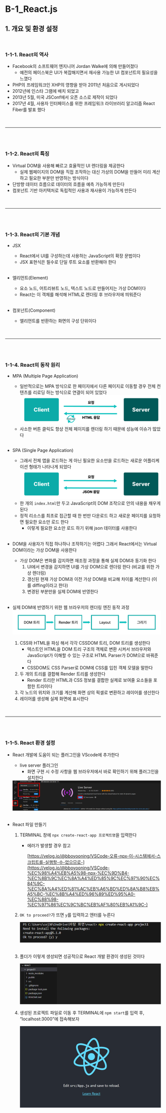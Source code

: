 # B-1_React.js
## 1. 개요 및 환경 설정
<br>

### 1-1-1. React의 역사
- Facebook의 소프트웨어 엔지니어 Jordan Walke에 의해 만들어졌다
    - 예전의 페이스북은 UI가 복잡해지면서 재사용 가능한 UI 컴포넌트의 필요성을 느꼈다
- PHP의 프레임워크인 XHP의 영향을 받아 2011년 처음으로 게시되었다
- 2012년에 인스타 그램에 배치 되었고
- 2013년 5월, 미국 JSConf에서 오픈 소스로 제작이 되었다
- 2017년 4월, 사용자 인터페이스를 위한 프레임워크 라이브러리 알고리즘 React Fiber를 발표 했다
<br><br><br>
<hr>
<br><br>

### 1-1-2. React의 특징
- Virtual DOM을 사용해 빠르고 효율적인 UI 렌더링을 제공한다
    - 실제 웹페이지의 DOM을 직접 조작하는 대신 가상의 DOM을 만들어 미리 계산하고 필요한 부분만 반영하는 방식이다
- 단방향 데이터 흐름으로 데이터의 흐름을 예측 가능하게 만든다
- 컴포넌트 기반 아키텍처로 독립적인 사용과 재사용이 가능하게 만든다
<br><br><br>
<hr>
<br><br>

### 1-1-3. React의 기본 개념
- JSX
    - React에서 UI를 구성하는데 사용하는 JavaScript의 확장 문법이다
    - JSX 표현식은 필수로 단일 루트 요소를 반환해야 한다
    <br><br>

- 엘리먼트(Element)
    - 요소 노드, 어트리뷰트 노드, 텍스트 노드로 만들어지는 가상 DOM이다
    - React는 이 객체를 해석해 HTML로 렌더링 후 브라우저에 띄워준다
<br><br>

- 컴포넌트(Component)
    - 엘리먼트를 반환하는 화면의 구성 단위이다
<br><br><br>
<hr>
<br><br>

### 1-1-4. React의 동작 원리
- MPA (Multiple Page Application)
    - 일반적으로는 MPA 방식으로 한 페이지에서 다른 페이지로 이동할 경우 전체 컨텐츠를 리로딩 하는 방식으로 연결이 되어 있었다
        <img src="./image/React MPA (1).png">
    - 사소한 버튼 클릭도 항상 전체 페이지를 렌더링 하기 때문에 성능에 이슈가 많았다
    <br><br>
    
- SPA (Single Page Application)
    - 그래서 전체 앱을 로드하는 게 아닌 필요한 요소만을 로드하는 새로운 어플리케이션 형태가 나타나게 되었다
        <img src="./image/React SPA.png">
    - 한 개의 `index.html`만 두고 JavaScript의 DOM 조작으로 안의 내용을 채우게 된다
    - 정적 리소스를 최초로 접근할 때 한 번만 다운로드 하고 새로운 페이지를 요청하면 필요한 요소만 로드 한다
        - 이렇게 필요한 요소만 로드 하기 위해 json 데이터를 사용한다
    <br><br>
        
- DOM을 사용자가 직접 하나하나 조작하기는 어렵다 그래서 React에서는 Virtual DOM이라는 가상 DOM을 사용한다
    - 가상 DOM은 변화를 감지하면 재조정 과정을 통해 실제 DOM과 동기화 한다
        1. UI에서 변경을 감지하면 UI를 가상 DOM으로 렌더링 한다 (비교를 위한 가상 렌더링)
        2. 갱신된 현재 가상 DOM과 이전 가상 DOM을 비교해 차이를 계산한다 (이를 diffing이라고 한다)
        3. 변경된 부분만을 실제 DOM에 반영한다 
    <br><br>

- 실제 DOM에 반영하기 위한 웹 브라우저의 렌더링 엔진 동작 과정
    <img src="./image/React 동작 과정.png">
    
    1. CSS와 HTML을 파싱 해서 각각 CSSDOM 트리, DOM 트리를 생성한다
        - 텍스트인 HTML을 DOM 트리 구조의 객체로 변환 시켜서 브라우저와 JavaScript가 이해할 수 있는 구조로  HTML Parser가 DOM으로 바꿔준다
        - CSSDOM도 CSS Parser로 DOM에 CSS를 입힌 객체 모델을 말한다
    2. 두 개의 트리를 결합해 Render 트리를 생성한다
        - Render 트리란 HTML과 CSS 정보를 결합한 실제로 보여줄 요소들을 포함한 트리이다
    3. 각 노드의 위치와 크기를 계산해 화면 상의 픽셀로 변환하고 레이어를 생산한다
    4. 레이어를 생성해 실제 화면에 표시한다
<br><br><br>
<hr>
<br><br>

### 1-1-5. React 환경 설정
- React 개발에 도움이 되는 플러그인을 VScode에 추가한다
    - live server 플러그인
        - 화면 구현 시 수정 사항을 웹 브라우저에서 바로 확인하기 위해 플러그인을 설치한다
    
    <img src="./image/React 라이브 서버 익스텐션.png">
    <br><br>

- React 파일 만들기
    1. TERMINAL 창에 `npx create-react-app 프로젝트명`을 입력한다
        - 에러가 발생할 경우 참고
            
            [https://velog.io/@bboyooning/VSCode-오류-npx-이-시스템에서-스크립트를-실행할-수-없으므로-](https://velog.io/@bboyooning/VSCode-%EC%98%A4%EB%A5%98-npx-%EC%9D%B4-%EC%8B%9C%EC%8A%A4%ED%85%9C%EC%97%90%EC%84%9C-%EC%8A%A4%ED%81%AC%EB%A6%BD%ED%8A%B8%EB%A5%BC-%EC%8B%A4%ED%96%89%ED%95%A0-%EC%88%98-%EC%97%86%EC%9C%BC%EB%AF%80%EB%A1%9C-)
            
    2. `OK to proceed?`가 뜨면 `y`를 입력하고 엔터를 누른다
        
        <img src="./image/REACT 설정.png">
        <br><br>
        
    3. 폴더가 이렇게 생성되면 성공적으로 React 개발 환경이 생성된 것이다
        
        <img src="./image/react 환경 생성 완료.png">
        
    4. 생성된 프로젝트 파일로 이동 후 TERMINAL에 `npm start`를 입력 후, “localhost:3000”에 접속해보자
        
        <img src="./image/npm start.png">